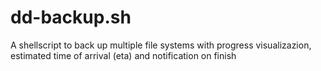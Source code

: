 # dd-backup.sh
A shellscript to back up multiple file systems with progress visualizazion, estimated time of arrival (eta) and notification on finish

